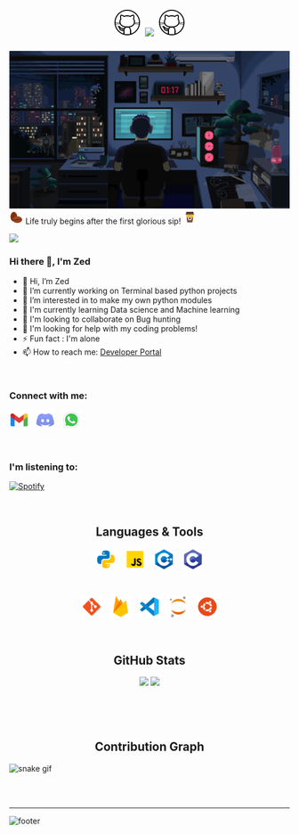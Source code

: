 <h1 align="center">
  <a>
    <img width="50px" src="https://github.com/ZedUnknown/ZedUnknown/blob/main/img/gif/github.gif" />
  </a>
  <a><img src="https://readme-typing-svg.herokuapp.com?font=Noto+Sans+Japanese&size=35&duration=3500&pause=3000&color=00cf03&center=true&vCenter=true&width=450&height=40&lines=%E3%81%93%E3%82%93%E3%81%AB%E3%81%A1%E3%81%AF%E3%83%97%E3%83%AD%E3%82%B0%E3%83%A9%E3%83%9E%E3%83%BC+!" /></a>
  <a>
    <img width="50px" src="https://github.com/ZedUnknown/ZedUnknown/blob/main/img/gif/github.gif" />
 </a>
 
</h1>


<img width="1012px" src="https://github.com/ZedUnknown/ZedUnknown/blob/main/img/gif/background.gif"/>

<a>
  <img width="25px" src="https://github.com/ZedUnknown/ZedUnknown/blob/main/img/png/coffee-beans.png" />
</a>
Life truly begins after the first glorious sip!
<a>
  <img width="25px" src="https://github.com/ZedUnknown/ZedUnknown/blob/main/img/png/coffee-cup.png" />
</a>

[<img align="right" width="512px" src="https://github.com/ZedUnknown/ZedUnknown/blob/main/img/gif/terminal-transparent.gif" >](https://blank.page)

<br/>

### Hi there 👋, I'm Zed
- 👋 Hi, I’m Zed
- 🔭 I’m currently working on Terminal based python projects
- 👀 I’m interested in to make my own python modules
- 📕 I'm currently learning Data science and Machine learning
- 🤝 I'm looking to collaborate on Bug hunting
- 🤔 I'm looking for help with my coding problems!
- ⚡ Fun fact : I'm alone
- 📫 How to reach me: [Developer Portal](**coding.developerportal@gmail.com**)

<br/>

### Connect with me:

<p align="left">
<img herf="coding.developerportal@gmail.com" width="35" src="https://github.com/ZedUnknown/ZedUnknown/blob/main/img/ico/social-media/gmail.png"/>
&nbsp;
<img herf="https://discordapp.com/users/770312122273234955" width="35" src="https://github.com/ZedUnknown/ZedUnknown/blob/main/img/ico/social-media/discord.png"/>
&nbsp;
<img herf="https://wa.me/message/4CNADM4GWHQQL1" width="35" src="https://github.com/ZedUnknown/ZedUnknown/blob/main/img/ico/social-media/whatsapp.png "/>
</p>

<br/>

### I'm listening to:
[![Spotify](https://spotify-nine-ecru.vercel.app/api/spotify)](https://open.spotify.com/user/31dbsmr6z5qjihb3vjniszbwgu5y?si=b27a57a87e40409f)

<br/>

<h2 align="center">
  Languages & Tools
</h2>

<p align="center">
<img align="center" height="40" width="40" src="https://github.com/ZedUnknown/ZedUnknown/blob/main/img/ico/languages/python.png"/>
&nbsp;
<img align="center" height="40" width="40" src="https://github.com/ZedUnknown/ZedUnknown/blob/main/img/ico/languages/java-script.png"/>
&nbsp;
<img align="center" height="40" width="40" src="https://github.com/ZedUnknown/ZedUnknown/blob/main/img/ico/languages/cplusplus.png"/>
&nbsp;
<img align="center" height="40" width="40" src="https://github.com/ZedUnknown/ZedUnknown/blob/main/img/ico/languages/c.png"/>
</p>
<br/>
<p align="center">
<img align="center" height="40" width="40" src="https://github.com/ZedUnknown/ZedUnknown/blob/main/img/ico/tools/git.png"/>
&nbsp;
<img align="center" height="40" width="40" src="https://github.com/ZedUnknown/ZedUnknown/blob/main/img/ico/tools/firebase.png"/>
&nbsp;
<img align="center" height="40" width="40" src="https://github.com/ZedUnknown/ZedUnknown/blob/main/img/ico/tools/vs-code.png"/>
&nbsp;
<img align="center" height="40" width="40" src="https://github.com/ZedUnknown/ZedUnknown/blob/main/img/ico/tools/jupyter.png"/>
&nbsp;
<img align="center" height="40" width="40" src="https://github.com/ZedUnknown/ZedUnknown/blob/main/img/ico/tools/ubuntu.png"/>

<br/>
<br/>
<br/>

<h2 align="center">
  GitHub Stats
</h2>

<p align = "center">
  <img  src = "https://github-readme-stats.vercel.app/api?username=ZedUnknown&show_icons=true&theme=radical&line_height=30">
  <img src = "https://github-readme-stats.vercel.app/api/top-langs/?username=ZedUnknown&hide=html,css,java,shaderlab,kotlin,hlsl&theme=radical">
</p>

<br/>
<br/>
<br/>

<h2 align="center">
  Contribution Graph
</h2>

![snake gif](https://github.com/ZedUnknown/ZedUnknown/blob/output/github-contribution-grid-snake.gif)

<br/>
<br/>
<hr>

![footer](https://)
